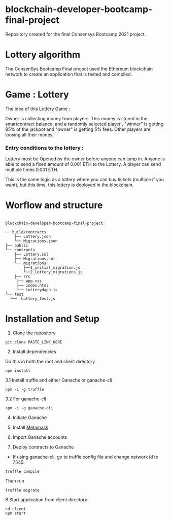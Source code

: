 # blockchain-developer-bootcamp-final-project

Repository created for the final Consensys Bootcamp 2021 project.

# Lottery algorithm 

The ConsenSys Bootcamp Final project used the Ethereum blockchain network to create an application that is tested and compiled. 

# Game : Lottery 

The idea of this Lottery Game :

Owner is collecting money from players. This money is stored in the smartcontract balance, and a randomly selected player , "winner" is getting 95% of the jackpot and "owner" is getting 5% fees. Other players are loosing all their money. 

### Entry conditions to the lottery :

Lottery must be Opened by the owner before anyone can jump in. 
Anyone is able to send a fixed amount of 0.001 ETH to the Lottery. 
A player can send multiple times 0.001 ETH. 

This is the same logic as a lottery where you can buy tickets (multiple if you want), but this time, this lottery is deployed in the blockchain. 

# Worflow and structure 

```

blockchain-developer-bootcamp-final-project

── build/contracts
	├── Lottery.json
	└── Migrations.json
├── public
└── contracts
	├── Lottery.sol
	├── Migrations.sol 
	└── migrations 
		├──1_initial_migration.js
		└──2_lottery_migrations.js
	├── src
	 ├── app.css
	 ├── index.html
	 └── Lotterydapp.js
└── test 
  └──  Lottery_test.js 

```

# Installation and Setup

1. Clone the repository 

```
git clone PASTE_LINK_HERE

```

2. Install dependencies

Do this in both the root and client directory

```
npm install

```


3.1 Install truffle and either Ganache or ganache-cli

```
npm -i -g truffle 

```


3.2 For ganache-cli

```
npm -i -g ganache-cli
```


4. Initiate Ganache

5. Install [Metamask](https://metamask.io/)

6. Import Ganache accounts

7. Deploy contracts to Ganache

+ If using ganache-cli, go to truffle config file and change network id to 7545.

```
truffle compile
```
Then run
```
truffle migrate
```

8.Start application from client directory
```
cd client
npm start
```




   


